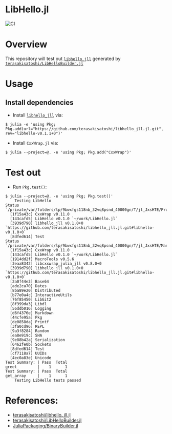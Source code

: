 # LibHello.jl

![CI](https://github.com/terasakisatoshi/LibHello.jl/workflows/CI/badge.svg?branch=main)

# Overview

This repository will test out [`libhello_jll`](https://github.com/terasakisatoshi/libhello_jll.jl) generated by [`terasakisatoshi/LibHelloBuilder.jl`](https://github.com/terasakisatoshi/LibHelloBuilder.jl)

# Usage

## Install dependencies

- Install [`libhello_jll`](https://github.com/terasakisatoshi/libhello_jll.jl) via:

```console
$ julia -e 'using Pkg; Pkg.add(url="https://github.com/terasakisatoshi/libhello_jll.jl.git", rev="libhello-v0.1.1+0")'
```

- Install `CxxWrap.jl` via:

```console
$ julia --project=@. -e 'using Pkg; Pkg.add("CxxWrap")'
```

# Test out 

- Run `Pkg.test()`:

```console
$ julia --project=@. -e 'using Pkg; Pkg.test()'
    Testing LibHello
Status `/private/var/folders/lp/9bwxfgs118nb_32vq8psnd_40000gn/T/jl_JxsHTE/Project.toml`
  [1f15a43c] CxxWrap v0.11.0
  [143cafd5] LibHello v0.1.0 `~/work/LibHello.jl`
  [3939d790] libhello_jll v0.1.0+0 `https://github.com/terasakisatoshi/libhello_jll.jl.git#libhello-v0.1.0+0`
  [8dfed614] Test
Status `/private/var/folders/lp/9bwxfgs118nb_32vq8psnd_40000gn/T/jl_JxsHTE/Manifest.toml`
  [1f15a43c] CxxWrap v0.11.0
  [143cafd5] LibHello v0.1.0 `~/work/LibHello.jl`
  [1914dd2f] MacroTools v0.5.6
  [3eaa8342] libcxxwrap_julia_jll v0.8.0+0
  [3939d790] libhello_jll v0.1.0+0 `https://github.com/terasakisatoshi/libhello_jll.jl.git#libhello-v0.1.0+0`
  [2a0f44e3] Base64
  [ade2ca70] Dates
  [8ba89e20] Distributed
  [b77e0a4c] InteractiveUtils
  [76f85450] LibGit2
  [8f399da3] Libdl
  [56ddb016] Logging
  [d6f4376e] Markdown
  [44cfe95a] Pkg
  [de0858da] Printf
  [3fa0cd96] REPL
  [9a3f8284] Random
  [ea8e919c] SHA
  [9e88b42a] Serialization
  [6462fe0b] Sockets
  [8dfed614] Test
  [cf7118a7] UUIDs
  [4ec0a83e] Unicode
Test Summary: | Pass  Total
greet         |    1      1
Test Summary: | Pass  Total
get_array     |    1      1
    Testing LibHello tests passed
```

# References:

- [terasakisatoshi/libhello_jll.jl](https://github.com/terasakisatoshi/libhello_jll.jl)
- [terasakisatoshi/LibHelloBuilder.jl](https://github.com/terasakisatoshi/LibHelloBuilder.jl)
- [JuliaPackaging/BinaryBuilder.jl](https://github.com/JuliaPackaging/BinaryBuilder.jl)
